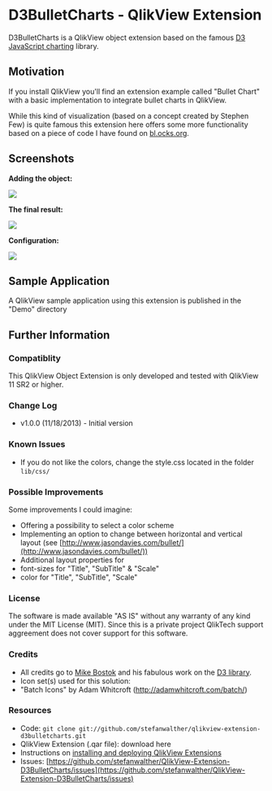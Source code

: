 D3BulletCharts - QlikView Extension
===

D3BulletCharts is a QlikView object extension based on the famous [D3 JavaScript charting](http://d3js.org/) library.


Motivation
---------------
If you install QlikView you'll find an extension example called "Bullet Chart" with a basic implementation to integrate bullet charts in QlikView.

While this kind of visualization (based on a concept created by Stephen Few) is quite famous this extension here offers some more functionality based on a piece of code I have found on [bl.ocks.org](http://bl.ocks.org/mbostock/4061961).

Screenshots
---------------

**Adding the object:**

![](https://raw.github.com/stefanwalther/QlikView-Extension-D3BulletCharts/master/Images/D3BulletCharts_ExtensionObject.png)


**The final result:**

![](https://raw.github.com/stefanwalther/QlikView-Extension-D3BulletCharts/master/Images/D3BulletCharts_Example.png)

**Configuration:**

![](https://raw.github.com/stefanwalther/QlikView-Extension-D3BulletCharts/master/Images/D3BulletCharts_Configuration.png)

Sample Application
---------------
A QlikView sample application using this extension is published in the "Demo" directory


## Further Information

### Compatiblity
This QlikView Object Extension is only developed and tested with QlikView 11 SR2 or higher.

### Change Log
* v1.0.0 (11/18/2013) - Initial version

### Known Issues

- If you do not like the colors, change the style.css located in the folder `lib/css/`

### Possible Improvements
Some improvements I could imagine:

* Offering a possibility to select a color scheme
* Implementing an option to change between horizontal and vertical layout (see [http://www.jasondavies.com/bullet/](http://www.jasondavies.com/bullet/))
* Additional layout properties for
 * font-sizes for "Title", "SubTitle" & "Scale"
 * color for "Title", "SubTitle", "Scale" 


### License
The software is made available "AS IS" without any warranty of any kind under the MIT License (MIT).
Since this is a private project QlikTech support aggreement does not cover support for this software.

### Credits

* All credits go to [Mike Bostok](https://github.com/mbostock) and his fabulous work on the [D3 library](http://d3js.org).
* Icon set(s) used for this solution:
 * "Batch Icons" by Adam Whitcroft (http://adamwhitcroft.com/batch/)



### Resources

* Code: `git clone git://github.com/stefanwalther/qlikview-extension-d3bulletcharts.git`
* QlikView Extension (.qar file): download here
* Instructions on [installing and deploying QlikView Extensions](http://www.qlikblog.at/1597/qliktip-40-installingdeploying-qlikview-extensions/)
* Issues: [https://github.com/stefanwalther/QlikView-Extension-D3BulletCharts/issues](https://github.com/stefanwalther/QlikView-Extension-D3BulletCharts/issues)
